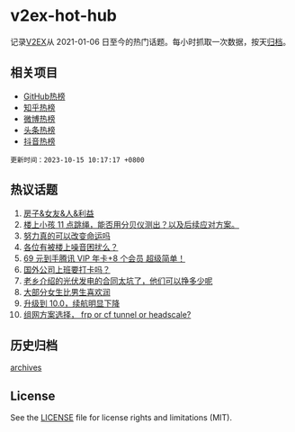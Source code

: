 # v2ex-hot-hub

 记录[V2EX](https://www.v2ex.com/)从 2021-01-06 日至今的热门话题。每小时抓取一次数据，按天[归档](archives)。
 
 ## 相关项目

- [GitHub热榜](https://github.com/snaildev/github-hot-hub)
- [知乎热榜](https://github.com/snaildev/zhihu-hot-hub)
- [微博热榜](https://github.com/snaildev/weibo-hot-hub)
- [头条热榜](https://github.com/snaildev/toutiao-hot-hub)
- [抖音热榜](https://github.com/snaildev/douyin-hot-hub)


 `更新时间：2023-10-15 10:17:17 +0800`

## 热议话题

1. [房子&女友&人&利益](https://www.v2ex.com/t/981950)
1. [楼上小孩 11 点跳绳，能否用分贝仪测出？以及后续应对方案。](https://www.v2ex.com/t/981920)
1. [努力真的可以改变命运吗](https://www.v2ex.com/t/982033)
1. [各位有被楼上噪音困扰么？](https://www.v2ex.com/t/981942)
1. [69 元到手腾讯 VIP 年卡+8 个会员 超级简单！](https://www.v2ex.com/t/981919)
1. [国外公司上班要打卡吗？](https://www.v2ex.com/t/981970)
1. [老乡介绍的光伏发电的合同太坑了，他们可以挣多少呢](https://www.v2ex.com/t/981926)
1. [大部分女生比男生喜欢润](https://www.v2ex.com/t/982075)
1. [升级到 10.0，续航明显下降](https://www.v2ex.com/t/981943)
1. [组网方案选择， frp or cf tunnel or headscale?](https://www.v2ex.com/t/982006)

## 历史归档

[archives](archives)

## License

See the [LICENSE](LICENSE) file for license rights and limitations (MIT).
